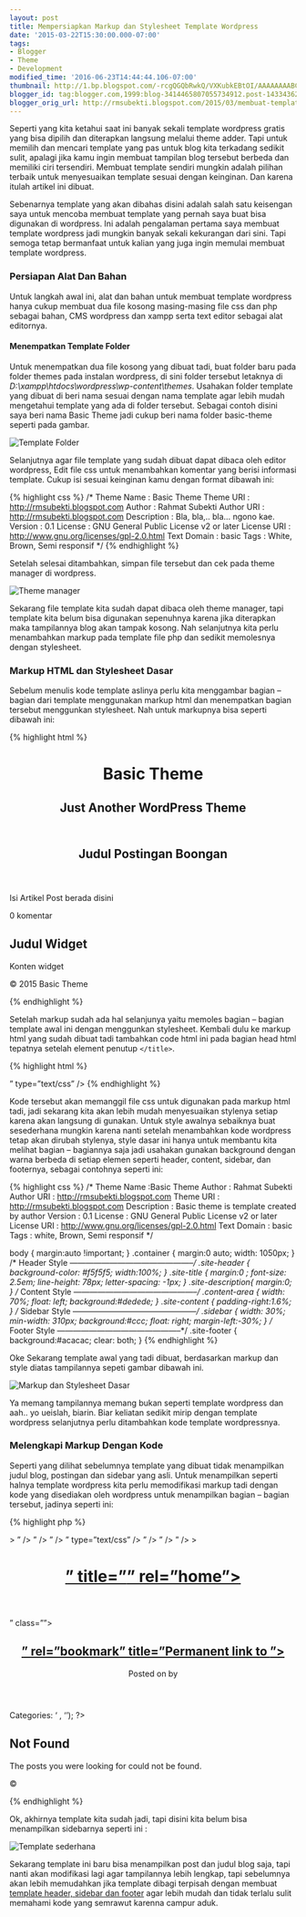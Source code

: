 ```yaml
---
layout: post
title: Mempersiapkan Markup dan Stylesheet Template Wordpress
date: '2015-03-22T15:30:00.000-07:00'
tags:
- Blogger
- Theme
- Development
modified_time: '2016-06-23T14:44:44.106-07:00'
thumbnail: http://1.bp.blogspot.com/-rcgQGQbRwkQ/VXKubkEBtOI/AAAAAAAABCI/G1U17TU4lZw/s72-c/wordpress.png
blogger_id: tag:blogger.com,1999:blog-3414465807055734912.post-1433436276117828847
blogger_orig_url: http://rmsubekti.blogspot.com/2015/03/membuat-template-wordpress.html
---
```

Seperti yang kita ketahui saat ini banyak sekali template wordpress gratis yang bisa dipilih dan diterapkan langsung melalui theme adder. Tapi untuk memilih dan mencari template yang pas untuk blog kita terkadang sedikit sulit, apalagi jika kamu ingin membuat tampilan blog tersebut berbeda dan memiliki ciri tersendiri. Membuat template sendiri mungkin adalah pilihan terbaik untuk menyesuaikan template sesuai dengan keinginan. Dan karena itulah artikel ini dibuat.

Sebenarnya template yang akan dibahas disini adalah salah satu keisengan saya untuk mencoba membuat template yang pernah saya buat bisa digunakan di wordpress. Ini adalah pengalaman pertama saya membuat template wordpress jadi mungkin banyak sekali kekurangan dari sini. Tapi semoga tetap bermanfaat untuk kalian yang juga ingin memulai membuat template wordpress.

### Persiapan Alat Dan Bahan

Untuk langkah awal ini, alat dan bahan untuk membuat template wordpress hanya cukup membuat dua file kosong masing-masing file css dan php sebagai bahan, CMS wordpress dan xampp serta text editor sebagai alat editornya.

#### Menempatkan Template Folder
Untuk menempatkan dua file kosong yang dibuat tadi, buat folder baru pada folder themes pada instalan wordpress, di sini folder tersebut letaknya di *D:\xampp\htdocs\wordpress\wp-content\themes*. Usahakan folder template yang dibuat di beri nama sesuai dengan nama template agar lebih mudah mengetahui template yang ada di folder tersebut. Sebagai contoh disini saya beri nama Basic Theme jadi cukup beri nama folder basic-theme seperti pada gambar.

![Template Folder](https://4.bp.blogspot.com/-PvJXw6PBGE0/VRTee-ZfnMI/AAAAAAAAA3w/fgNma_znk5g/s1600/template-folder.png)

Selanjutnya agar file template yang sudah dibuat dapat dibaca oleh editor wordpress, Edit file css untuk menambahkan komentar yang berisi informasi template. Cukup isi sesuai keinginan kamu dengan format dibawah ini:

{% highlight css %}
/*
Theme Name  : Basic Theme
Theme URI   : http://rmsubekti.blogspot.com
Author      : Rahmat Subekti
Author URI  : http://rmsubekti.blogspot.com
Description : Bla, bla,.. bla… ngono kae.
Version     : 0.1
License     : GNU General Public License v2 or later
License URI : http://www.gnu.org/licenses/gpl-2.0.html
Text Domain : basic
Tags        : White, Brown, Semi responsif
*/
{% endhighlight %}

Setelah selesai ditambahkan, simpan file tersebut dan cek pada theme manager di wordpress.

![Theme manager](https://3.bp.blogspot.com/-PThiNpuSOhg/VRTfP598_TI/AAAAAAAAA34/9cpHbhClWb8/s1600/theme-manager.png)

Sekarang file template kita sudah dapat dibaca oleh theme manager, tapi template kita belum bisa digunakan sepenuhnya karena jika diterapkan maka tampilannya blog akan tampak kosong. Nah selanjutnya kita perlu menambahkan markup pada template file php dan sedikit memolesnya dengan stylesheet.

### Markup HTML dan Stylesheet Dasar
Sebelum menulis kode template aslinya perlu kita menggambar bagian – bagian dari template menggunakan markup html dan menempatkan bagian tersebut menggunkan stylesheet. Nah untuk markupnya bisa seperti dibawah ini:

{% highlight html %}
<!DOCTYPE html>
<html>
  <head>
    <title> Basic Theme</title>
  </head>
  <body>
    <header id=”masthead” class=”site-header” role=”banner”>
      <div class=”clear container”>
        <hgroup class=”site-branding”>
          <h1 class=”site-title”>Basic Theme</h1>
          <h2 class=”site-description”>Just Another WordPress Theme</h2>
        </hgroup>
      </div>
    </header>
    <!– .site-header –>
    <main id=”main” class=”site-main”>
      <div class=”clear container”>
        <div id=”content” class=”site-content” role=”main”>
          <article>
            <header class=”entry-header”>
              <h2 class=”entry-title”> Judul Postingan Boongan</h2>
            </header>
            <section class=”entry-content”>
              <p> Isi Artikel Post berada disini</p>
            </section>
            <footer class=”entry-meta”> 0 komentar</footer>
          </article>
        </div>
        <!– .site-content –>
        <div class=”secondary sidebar” id=”secondary”>
          <aside>
            <h2> Judul Widget</h2>
            <p> Konten widget </p>
          </aside>
        </div>
        <!– .sidebar –>
      </div>
    </main>
    <footer id=”colophon” class=”site-footer” role=”contentinfo”>
      <div class=”clear container”>
        <p> &copy; 2015 Basic Theme</p>
      </div>
    </footer>
    <!– .site-footer –>
  </body>
</html>
{% endhighlight %}

Setelah markup sudah ada hal selanjunya yaitu memoles bagian – bagian template awal ini dengan menggunkan stylesheet. Kembali dulu ke markup html yang sudah dibuat tadi tambahkan code html ini pada bagian head html tepatnya setelah element penutup `</title>`.

{% highlight html %}
<link rel=”stylesheet” href=”<?php bloginfo(‘stylesheet_url’); ?>” type=”text/css” />
{% endhighlight %}

Kode tersebut akan memanggil file css untuk digunakan pada markup html tadi, jadi sekarang kita akan lebih mudah menyesuaikan stylenya setiap karena akan langsung di gunakan. Untuk style awalnya sebaiknya buat sesederhana mungkin karena nanti setelah menambahkan kode wordpress tetap akan dirubah stylenya, style dasar ini hanya untuk membantu kita melihat bagian – bagiannya saja jadi usahakan gunakan background dengan warna berbeda di setiap elemen seperti header, content, sidebar, dan footernya, sebagai contohnya seperti ini:

{% highlight css %}
/*
Theme Name  :Basic Theme
Author      : Rahmat Subekti
Author URI  : http://rmsubekti.blogspot.com
Theme URI   : http://rmsubekti.blogspot.com
Description : Basic theme is template created by author
Version     : 0.1
License     : GNU General Public License v2 or later
License URI : http://www.gnu.org/licenses/gpl-2.0.html
Text Domain : basic
Tags        : white, Brown, Semi responsif
*/

body {
  margin:auto !important;
}
.container {
  margin:0 auto;
  width: 1050px;
}
/* Header Style
———————————————–*/
.site-header {
  background-color: #f5f5f5;
  width:100%;
}
.site-title {
  margin:0 ;
  font-size: 2.5em;
  line-height: 78px;
  letter-spacing: -1px;
}
.site-description{
  margin:0;
}
/* Content Style
———————————————–*/
.content-area {
  width: 70%;
  float: left;
  background:#dedede;
}
.site-content {
  padding-right:1.6%;
}
/* Sidebar Style
———————————————–*/
.sidebar {
  width: 30%;
  min-width: 310px;
  background:#ccc;
  float: right;
  margin-left:-30%;
}
/* Footer Style
———————————————–*/
.site-footer {
  background:#acacac;
  clear: both;
}
{% endhighlight %}

Oke Sekarang template awal yang tadi dibuat, berdasarkan markup dan style diatas tampilannya sepeti gambar dibawah ini.

![Markup dan Stylesheet Dasar](https://2.bp.blogspot.com/-Lb6Afx3iiws/VRTgDDC89TI/AAAAAAAAA4E/0PZu72rodk4/s1600/markup-display.png)

Ya memang tampilannya memang bukan seperti template wordpress dan aah.. yo ueislah, biarin. Biar keliatan sedikit mirip dengan template wordpress selanjutnya perlu ditambahkan kode template wordpressnya.

### Melengkapi Markup Dengan Kode
Seperti yang dilihat sebelumnya template yang dibuat tidak menampilkan judul blog, postingan dan sidebar yang asli. Untuk menampilkan seperti halnya template wordpress kita perlu memodifikasi markup tadi dengan kode yang disediakan oleh wordpress untuk menampilkan bagian – bagian tersebut, jadinya seperti ini:

{% highlight php %}
<!DOCTYPE html>
<html <?php language_attributes(); ?>>
<head>
  <title> <?php bloginfo(‘name’); ?><?php wp_title(); ?></title>
  <meta http-equiv=”Content-Type” content=”text/html; charset=”<?php bloginfo(‘charset’); ?>” />
  <meta name=”generator” content=”WordPress <?php bloginfo(‘version’); ?>” />
  <meta name=”description” content=”<?php bloginfo(‘description’); ?>” />
  <link rel=”stylesheet” href=”<?php bloginfo(‘stylesheet_url’); ?>” type=”text/css” />
  <link rel=”alternate” type=”application/rss+xml” title=”RSS Feed” href=”<?php bloginfo(‘rss2_url’); ?>” />
  <link rel=”alternate” type=”application/atom+xml” title=”Atom Feed” href=”<?php bloginfo(‘atom_url’); ?>” />
  <link rel=”pingback” href=”<?php bloginfo(‘pingback_url’); ?>” />
  <?php wp_head(); ?>
</head>
<body<?php body_class(); ?>>
  <header id=”masthead” class=”site-header” role=”banner”>
    <div class=”clear container”>
      <hgroup class=”site-branding”>
        <h1 class=”site-title”>
          <a href=”<?php echo esc_url( home_url( ‘/’ ) ); ?>” title=”<?php echo esc_attr( get_bloginfo( ‘name’, ‘display’ ) ); ?>” rel=”home”>
            <?php bloginfo( ‘name’ ); ?>
          </a>
        </h1>
        <h2 class=”site-description”>
          <?php bloginfo( ‘description’ ); ?>
        </h2>
      </hgroup>
    </div>
  </header>
  <!– .site-header –>
  <main id=”main” class=”site-main”>
    <div class=”clear container”>
      <div id=”primary” class=”content-area”>
        <div id=”content” class=”site-content” role=”main”>
        <?php if (have_posts()) : while (have_posts()) : the_post(); ?>
        <article id=”post-<?php the_ID(); ?>” class=”<?php post_class(); ?>”>
          <header class=”entry-header”>
            <h2 class=”entry-title”>
              <a href=”<?php the_permalink() ?>” rel=”bookmark” title=”Permanent link to <?php the_title_attribute(); ?>”><?php the_title(); ?></a>
            </h2>
            Posted on <?php the_date(); ?> by <?php the_author(); ?>
          </header>
          <section class=”entry-content”>
            <?php the_content(); ?>
          </section>
          <footer class=”entry-meta”>
            <span class=”cat-links”>
              Categories: <?php the_category(‘, ‘); ?>
            </span>
            <span class=”post-details-right”>
              <?php edit_post_link(‘Edit’, ‘<span class=”comment-count”> ‘ , ‘</span>’); ?><span class=”comment-count”><?php comments_popup_link(‘Leave a comment’, ‘1 Comment’, ‘% Comments’); ?></span>
            </span>
          </footer><!– .entry-meta –>
        </article>
        <?php comments_template(); ?>
        <?php endwhile; ?>
        <div class=”navigation”>
          <div class=”alignleft”>
            <?php posts_nav_link(); ?>
          </div>
          <div class=”clear”><!– –></div>
        </div><!– .navigation –>
        <?php else: ?>
          <h2>Not Found</h2>
          <p>The posts you were looking for could not be found.</p>
        <?php endif; ?>
      </div>
      <!– .site-content –>
    </div>
    <div class=”secondary sidebar” id=”secondary”>
      <?php if ( is_active_sidebar( ‘sidebar’ ) ) : ?>
      <div id=”widget-area” class=”widget-area” role=”complementary”>
        <?php dynamic_sidebar( ‘sidebar’ ); ?>
      </div><!– .widget-area –>
      <?php endif; ?>
    </div>
    <!– .sidebar –>
  </div>
</main>
<footer id=”colophon” class=”site-footer” role=”contentinfo”>
  <div class=”clear container”>
    <p>&copy; <?php echo date(‘Y ‘); bloginfo(‘name’); ?></p>
  </div>
</footer>
  <!– .site-footer –>
<?php wp_footer(); ?>
</body>
</html>
{% endhighlight %}

Ok, akhirnya template kita sudah jadi, tapi disini kita belum bisa menampilkan sidebarnya seperti ini :

![Template sederhana](http://4.bp.blogspot.com/-MOhU8ZbrZG8/VRThucou39I/AAAAAAAAA4Q/CcwqQuUbWSU/s1600/wordpress-template.png)

Sekarang template ini baru bisa menampilkan post dan judul blog saja, tapi nanti akan modifikasi lagi agar tampilannya lebih lengkap, tapi sebelumnya akan lebih memudahkan jika template dibagi terpisah dengan membuat [template header, sidebar dan footer](/blog/membuat-template-header-sidebar-dan.html) agar lebih mudah dan tidak terlalu sulit memahami kode yang semrawut karenna campur aduk.
